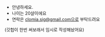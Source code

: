 - 안녕하세요. 
- 나이는 20살이에요
- 연락은 clomia.sig@gmail.com으로 부탁드려요

(깃헙이 한번 써보래서 임시로 작성해놨어요)

<!---
clomia/clomia is a ✨ special ✨ repository because its `README.md` (this file) appears on your GitHub profile.
You can click the Preview link to take a look at your changes.
--->
